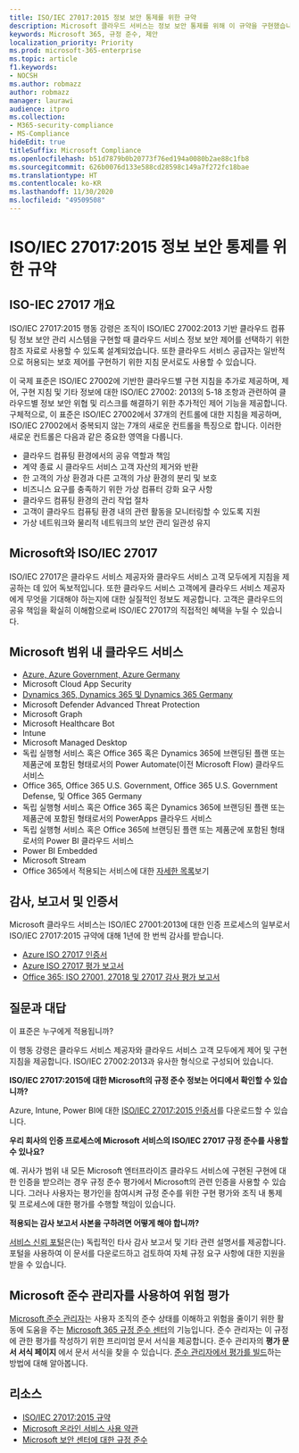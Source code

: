 ```yaml
---
title: ISO/IEC 27017:2015 정보 보안 통제를 위한 규약
description: Microsoft 클라우드 서비스는 정보 보안 통제를 위해 이 규약을 구현했습니다.
keywords: Microsoft 365, 규정 준수, 제안
localization_priority: Priority
ms.prod: microsoft-365-enterprise
ms.topic: article
f1.keywords:
- NOCSH
ms.author: robmazz
author: robmazz
manager: laurawi
audience: itpro
ms.collection:
- M365-security-compliance
- MS-Compliance
hideEdit: true
titleSuffix: Microsoft Compliance
ms.openlocfilehash: b51d7879b0b20773f76ed194a0080b2ae88c1fb8
ms.sourcegitcommit: 626b0076d133e588cd28598c149a7f272fc18bae
ms.translationtype: HT
ms.contentlocale: ko-KR
ms.lasthandoff: 11/30/2020
ms.locfileid: "49509508"
---
```

# <a name="isoiec-270172015-code-of-practice-for-information-security-controls"></a>ISO/IEC 27017:2015 정보 보안 통제를 위한 규약

## <a name="iso-iec-27017-overview"></a>ISO-IEC 27017 개요

ISO/IEC 27017:2015 행동 강령은 조직이 ISO/IEC 27002:2013 기반 클라우드 컴퓨팅 정보 보안 관리 시스템을 구현할 때 클라우드 서비스 정보 보안 제어를 선택하기 위한 참조 자료로 사용할 수 있도록 설계되었습니다. 또한 클라우드 서비스 공급자는 일반적으로 허용되는 보호 제어를 구현하기 위한 지침 문서로도 사용할 수 있습니다.

이 국제 표준은 ISO/IEC 27002에 기반한 클라우드별 구현 지침을 추가로 제공하며, 제어, 구현 지침 및 기타 정보에 대한 ISO/IEC 27002: 2013의 5-18 조항과 관련하여 클라우드별 정보 보안 위협 및 리스크를 해결하기 위한 추가적인 제어 기능을 제공합니다. 구체적으로, 이 표준은 ISO/IEC 27002에서 37개의 컨트롤에 대한 지침을 제공하며, ISO/IEC 27002에서 중복되지 않는 7개의 새로운 컨트롤을 특징으로 합니다. 이러한 새로운 컨트롤은 다음과 같은 중요한 영역을 다룹니다.

- 클라우드 컴퓨팅 환경에서의 공유 역할과 책임
- 계약 종료 시 클라우드 서비스 고객 자산의 제거와 반환
- 한 고객의 가상 환경과 다른 고객의 가상 환경의 분리 및 보호
- 비즈니스 요구를 충족하기 위한 가상 컴퓨터 강화 요구 사항
- 클라우드 컴퓨팅 환경의 관리 작업 절차
- 고객이 클라우드 컴퓨팅 환경 내의 관련 활동을 모니터링할 수 있도록 지원
- 가상 네트워크와 물리적 네트워크의 보안 관리 일관성 유지

## <a name="microsoft-and-isoiec-27017"></a>Microsoft와 ISO/IEC 27017

ISO/IEC 27017은 클라우드 서비스 제공자와 클라우드 서비스 고객 모두에게 지침을 제공하는 데 있어 독보적입니다. 또한 클라우드 서비스 고객에게 클라우드 서비스 제공자에게 무엇을 기대해야 하는지에 대한 실질적인 정보도 제공합니다. 고객은 클라우드의 공유 책임을 확실히 이해함으로써 ISO/IEC 27017의 직접적인 혜택을 누릴 수 있습니다.

## <a name="microsoft-in-scope-cloud-services"></a>Microsoft 범위 내 클라우드 서비스

- [Azure, Azure Government, Azure Germany](https://aka.ms/AzureCompliance)
- Microsoft Cloud App Security
- [Dynamics 365, Dynamics 365 및 Dynamics 365 Germany](https://aka.ms/d365-compliance-list)
- Microsoft Defender Advanced Threat Protection
- Microsoft Graph
- Microsoft Healthcare Bot
- Intune
- Microsoft Managed Desktop
- 독립 실행형 서비스 혹은 Office 365 혹은 Dynamics 365에 브랜딩된 플랜 또는 제품군에 포함된 형태로서의 Power Automate(이전 Microsoft Flow) 클라우드 서비스
- Office 365, Office 365 U.S. Government, Office 365 U.S. Government Defense, 및 Office 365 Germany
- 독립 실행형 서비스 혹은 Office 365 혹은 Dynamics 365에 브랜딩된 플랜 또는 제품군에 포함된 형태로서의 PowerApps 클라우드 서비스
- 독립 실행형 서비스 혹은 Office 365에 브랜딩된 플랜 또는 제품군에 포함된 형태로서의 Power BI 클라우드 서비스
- Power BI Embedded
- Microsoft Stream
- Office 365에서 적용되는 서비스에 대한 [자세한 목록](https://go.microsoft.com/fwlink/p/?linkid=2077751)보기

## <a name="audits-reports-and-certificates"></a>감사, 보고서 및 인증서

Microsoft 클라우드 서비스는 ISO/IEC 27001:2013에 대한 인증 프로세스의 일부로서 ISO/IEC 27017:2015 규약에 대해 1년에 한 번씩 감사를 받습니다.

- [Azure ISO 27017 인증서](https://aka.ms/azureiso27017cert)
- [Azure ISO 27017 평가 보고서](https://aka.ms/azureiso27017report)
- [Office 365: ISO 27001, 27018 및 27017 감사 평가 보고서](https://aka.ms/o365isoreport)

## <a name="frequently-asked-questions"></a>질문과 대답

이 표준은 누구에게 적용됩니까?

이 행동 강령은 클라우드 서비스 제공자와 클라우드 서비스 고객 모두에게 제어 및 구현 지침을 제공합니다. ISO/IEC 27002:2013과 유사한 형식으로 구성되어 있습니다.

**ISO/IEC 27017:2015에 대한 Microsoft의 규정 준수 정보는 어디에서 확인할 수 있습니까?**

Azure, Intune, Power BI에 대한 [ISO/IEC 27017:2015 인증서](https://aka.ms/azureiso27017)를 다운로드할 수 있습니다.

**우리 회사의 인증 프로세스에 Microsoft 서비스의 ISO/IEC 27017 규정 준수를 사용할 수 있나요?**

예. 귀사가 범위 내 모든 Microsoft 엔터프라이즈 클라우드 서비스에 구현된 구현에 대한 인증을 받으려는 경우 규정 준수 평가에서 Microsoft의 관련 인증을 사용할 수 있습니다. 그러나 사용자는 평가인을 참여시켜 규정 준수를 위한 구현 평가와 조직 내 통제 및 프로세스에 대한 평가를 수행할 책임이 있습니다.

**적용되는 감사 보고서 사본을 구하려면 어떻게 해야 합니까?**

[서비스 신뢰 포털](https://aka.ms/stphelp)은(는) 독립적인 타사 감사 보고서 및 기타 관련 설명서를 제공합니다. 포털을 사용하여 이 문서를 다운로드하고 검토하여 자체 규정 요구 사항에 대한 지원을 받을 수 있습니다.

## <a name="use-microsoft-compliance-manager-to-assess-your-risk"></a>Microsoft 준수 관리자를 사용하여 위험 평가

[Microsoft 준수 관리자](https://docs.microsoft.com/microsoft-365/compliance/compliance-manager)는 사용자 조직의 준수 상태를 이해하고 위험을 줄이기 위한 활동에 도움을 주는 [Microsoft 365 규정 준수 센터](https://docs.microsoft.com/microsoft-365/compliance/microsoft-365-compliance-center)의 기능입니다. 준수 관리자는 이 규정에 관한 평가를 작성하기 위한 프리미엄 문서 서식을 제공합니다. 준수 관리자의 **평가 문서 서식 페이지** 에서 문서 서식을 찾을 수 있습니다. [준수 관리자에서 평가를 빌드](https://docs.microsoft.com/microsoft-365/compliance/compliance-manager-assessments)하는 방법에 대해 알아봅니다.

## <a name="resources"></a>리소스

- [ISO/IEC 27017:2015 규약](https://www.iso.org/iso/iso_catalogue/catalogue_tc/catalogue_detail.htm?csnumber=43757)
- [Microsoft 온라인 서비스 사용 약관](https://aka.ms/Online-Services-Terms)
- [Microsoft 보안 센터에 대한 규정 준수](https://www.microsoft.com/trust-center/compliance/compliance-overview)
